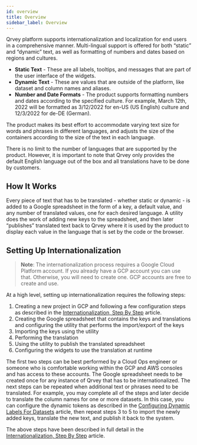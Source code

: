 ```yaml
---
id: overview
title: Overview
sidebar_label: Overview
---
```

<div style={{textAlign: "justify"}}>
 
Qrvey platform supports internationalization and localization for end users in a comprehensive manner. Multi-lingual support is offered for both “static” and “dynamic” text, as well as formatting of numbers and dates based on regions and cultures.
 
* **Static Text** - These are all labels, tooltips, and messages that are part of the user interface of the widgets.
* **Dynamic Text** - These are values that are outside of the platform, like dataset and column names and aliases.
* **Number and Date Formats** - The product supports formatting numbers and dates according to the specified culture. For example, March 12th, 2022 will be formatted as 3/12/2022 for en-US (US English) culture and 12/3/2022 for de-DE (German).
 
The product makes its best effort to accommodate varying text size for words and phrases in different languages, and adjusts the size of the containers according to the size of the text in each language.
 
There is no limit to the number of languages that are supported by the product. However, it is important to note that Qrvey only provides the default English language out of the box and all translations have to be done by customers.
 
## How It Works
Every piece of text that has to be translated - whether static or dynamic - is added to a Google spreadsheet in the form of a key, a default value, and any number of translated values, one for each desired language. A utility does the work of adding new keys to the spreadsheet, and then later “publishes” translated text back to Qrvey where it is used by the product to display each value in the language that is set by the code or the browser.
 
## Setting Up Internationalization
 
>**Note**: The internationalization process requires a Google Cloud Platform account. If you already have a GCP account you can use that. Otherwise, you will need to create one. GCP accounts are free to create and use.
 
At a high level, setting up internationalization requires the following steps:
1. Creating a new project in GCP and following a few configuration steps as described in the <a href="/docs/special-features/internationalization/step-by-step" target="_blank">Internationalization, Step By Step</a> article.
2. Creating the Google spreadsheet that contains the keys and translations and configuring the utility that performs the import/export of the keys
3. Importing the keys using the utility
4. Performing the translation
5. Using the utility to publish the translated spreadsheet
6. Configuring the widgets to use the translation at runtime
 
The first two steps can be best performed by a Cloud Ops engineer or someone who is comfortable working within the GCP and AWS consoles and has access to these accounts. The Google spreadsheet needs to be created once for any instance of Qrvey that has to be internationalized.
The next steps can be repeated when additional text or phrases need to be translated. For example, you may complete all of the steps and later decide to translate the column names for one or more datasets. In this case, you can configure the dynamic tokens as described in the <a href="/docs/special-features/internationalization/configure-dynamic-labels" target="_blank">Configuring Dynamic Labels For Datasets</a> article, then repeat steps 3 to 5 to import the newly added keys, translate the new text, and publish it back to the system.
 
The above steps have been described in full detail in the <a href="/docs/special-features/internationalization/step-by-step">Internationalization, Step By Step</a> article.
 
 
</div>
